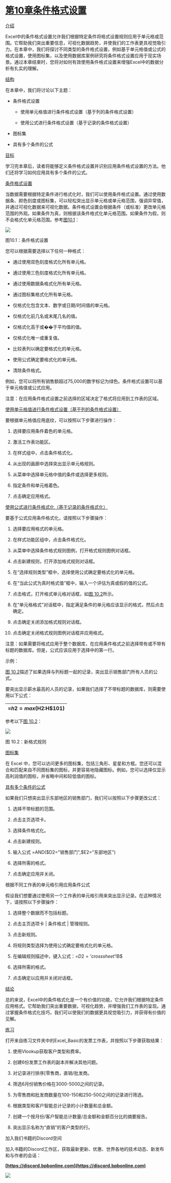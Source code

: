 # [第10章条件格式设置](contents.xhtml#ch10a)

[介绍](contents.xhtml#sc2_125a)

Excel中的条件格式设置允许我们根据特定条件将格式设置规则应用于单元格或范围。它帮助我们突出重要信息，可视化数据趋势，并使我们的工作表更具视觉吸引力。在本章中，我们将探讨不同类型的条件格式设置，例如基于单元格值或公式的格式设置，使用图标集，以及使用数据库案例研究将条件格式设置应用于现实场景。通过本章结束时，您将对如何有效使用条件格式设置来增强Excel中的数据分析有扎实的理解。

[结构](contents.xhtml#sc2_126a)

在本章中，我们将讨论以下主题：

+   条件格式设置

    +   使用单元格值进行条件格式设置（基于列的条件格式设置）

    +   使用公式进行条件格式设置（基于记录的条件格式设置）

+   图标集

+   具有多个条件的公式

[目标](contents.xhtml#sc2_127a)

学习完本章后，读者将能够定义条件格式设置并识别应用条件格式设置的方法。他们还将学习如何应用具有多个条件的公式。

[条件格式设置](contents.xhtml#sc2_128a)

当数据需要根据特定条件进行格式化时，我们可以使用条件格式设置。通过使用数据条、颜色刻度或图标集，可以轻松突出显示单元格或单元格范围，强调异常值，并通过可视化数据来可视化数据。条件格式设置会根据条件（或标准）更改单元格范围的外观。如果条件为真，则根据该条件格式化单元格范围。如果条件为假，则不会格式化单元格范围。参考[图10.1](#fig10-1)：

![](images/Figure_10.1.png)

图10.1：条件格式设置

您可以根据需要选择以下任何一种格式：

+   通过使用双色刻度格式化所有单元格。

+   通过使用三色刻度格式化所有单元格。

+   通过使用数据条格式化所有单元格。

+   通过图标集格式化所有单元格。

+   仅格式化包含文本、数字或日期/时间值的单元格。

+   仅格式化前几名或末尾几名的值。

+   仅格式化高于或��于平均值的值。

+   仅格式化唯一或重复值。

+   比较表列以确定要格式化的单元格。

+   使用公式确定要格式化的单元格。

+   清除条件格式。

例如，您可以将所有销售额超过75,000的数字标记为绿色。条件格式设置可以基于单元格值或公式应用。

注意：在应用条件格式设置之前选择的区域决定了格式将应用到工作表的区域。

[使用单元格值进行条件格式设置（基于列的条件格式设置）](contents.xhtml#sc3_129a)

要根据单元格值应用底纹，可以按照以下步骤进行操作：

1.  选择要应用条件着色的单元格。

1.  激活工作表功能区。

1.  在样式组中，点击条件格式化。

1.  从出现的画廊中选择突出显示单元格规则。

1.  从菜单中选择单元格中值的条件或选择更多规则。

1.  指定条件和单元格着色。

1.  点击确定应用格式。

[使用公式进行条件格式化（基于记录的条件格式化）](contents.xhtml#sc3_130a)

要基于公式应用条件格式化，请按照以下步骤操作：

1.  选择要应用格式的单元格。

1.  在样式功能区组中，点击条件格式化。

1.  从菜单中选择条件格式规则图例，打开格式规则图例对话框。

1.  点击新建规则，打开添加格式规则对话框。

1.  在“选择规则类型”框中，选择使用公式确定要格式化的单元格。

1.  在“当此公式为真时格式值”框中，输入一个评估为真或假的值的公式。

1.  点击格式，打开格式单元格对话框，如[图 10.2](#fig10-2)所示。

1.  在“单元格格式”对话框中，指定满足条件的单元格应该显示的格式，然后点击确定。

1.  点击确定关闭添加格式规则对话框。

1.  点击确定关闭格式规则图例对话框并应用格式。

注意：如果需要将格式应用于整个数据库，在应用条件格式之前选择带有或不带有标题的数据库。但是，公式应该应用于选择中的第一行。

示例：

[图 10.2](#fig10-2)描述了如果选择与列标题一起的记录，突出显示销售部门所有人员的公式。

要突出显示薪水最高的人员的记录，如果我们选择了不带标题的数据库，则需要使用以下公式：

| =$h2=max($H$2:$H$101) |
| --- |

参考以下[图 10.2](#fig10-2)：

![](images/Figure_10.2.png)

图 10.2：新格式规则

[图标集](contents.xhtml#sc2_131a)

在 Excel 中，您可以访问更多的图标集，包括三角形、星星和方框。您还可以混合和匹配来自不同图标集的图标，并更容易地隐藏图标。例如，您可以选择仅显示高利润值的图标，并省略中间和较低值的图标。

[具有多个条件的公式](contents.xhtml#sc2_132a)

如果我们只想突出显示东部地区的销售部门，我们可以按照以下步骤更改公式：

1.  选择不带标题的范围。

1.  点击主页选项卡。

1.  选择条件格式化。

1.  点击新建规则。

1.  输入公式 =AND($D2="销售部门",$E2="东部地区")

1.  选择所需的格式。

1.  点击确定应用并关闭。

根据不同工作表的单元格引用应用条件公式

假设我们想要通过使用另一个工作表的单元格引用来突出显示记录。在这种情况下，请按照以下步骤操作：

1.  选择整个数据而不包括标题。

1.  点击主页选项卡 | 条件格式 | 管理规则。

1.  点击新规则。

1.  将规则类型选择为使用公式确定要格式化的单元格。

1.  在编辑规则描述中，键入公式：=$D2=’cross sheet’!$B$

1.  选择所需的格式。

1.  点击确定以应用并关闭对话框。

[结论](contents.xhtml#sc2_133a)

总的来说，Excel中的条件格式化是一个有价值的功能，它允许我们根据特定条件应用格式。它帮助我们突出重要数据，可视化趋势，并增强我们工作表的呈现。通过掌握条件格式化技巧，我们可以使我们的数据更具视觉吸引力，并获得有价值的见解。

[练习](contents.xhtml#sc2_134a)

打开来自练习文件夹中的Excel_Basic的发票工作表，并按照以下步骤获取结果：

1.  使用Vlookup获取客户类型和费率。

1.  创建6份发票工作表的副本并解决其他问题。

1.  对记录进行排序[零售商，直销/批发商。

1.  筛选6月份销售价格在3000-5000之间的记录。

1.  为零售商和批发商数量在100-150和250-500之间的记录进行筛选。

1.  根据类型和客户智能总计记录的小计数量和总金额。

1.  创建一个按月份/客户智能总计数量/总金额和金额百分比的摘要报告。

1.  突出显示名称为“直销”的客户类型的行。

加入我们书籍的Discord空间

加入书籍的Discord工作区，获取最新更新、优惠、世界各地的技术动态、新发布和与作者的会话：

**[https://discord.bpbonline.com](https://discord.bpbonline.com)**

![](images/fm1.png)
